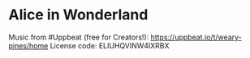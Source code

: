 # Alice in Wonderland

Music from #Uppbeat (free for Creators!):
https://uppbeat.io/t/weary-pines/home
License code: ELIUHQVINW4IXRBX
